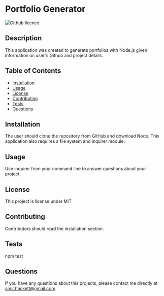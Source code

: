 # Portfolio Generator 
  ![Github licence](http://img.shields.io/badge/license-MIT-blue.svg)

## Description 
This application was created to generate portfolios with Node.js given information on user's Github and project details. 

## Table of Contents
* [Installation](#installation)
* [Usage](#usage)
* [License](#license)
* [Contributing](#contributing)
* [Tests](#tests)
* [Questions](#questions)

## Installation 
The user should clone the repository from GitHub and download Node. This application also requires a file system and inquirer module. 

## Usage 
Use inquirer from your command line to answer questions about your project.

## License 
This project is license under MIT

## Contributing 
Contributors should read the installation section. 

## Tests
npm test

## Questions
If you have any questions about this projects, please contact me directly at amir.hackett@gmail.com.